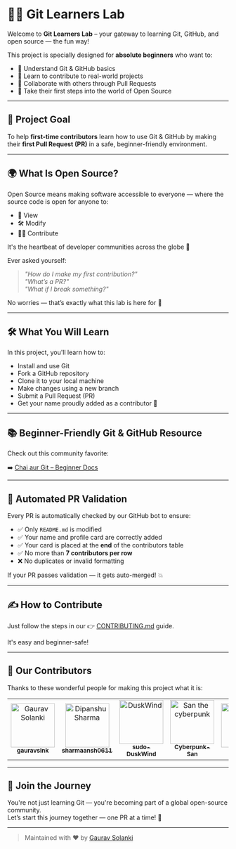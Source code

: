 # 👨‍💻 Git Learners Lab

Welcome to **Git Learners Lab** – your gateway to learning Git, GitHub, and open source — the fun way!

This project is specially designed for **absolute beginners** who want to:

- 🧠 Understand Git & GitHub basics  
- 🔧 Learn to contribute to real-world projects  
- 🤝 Collaborate with others through Pull Requests  
- 🚀 Take their first steps into the world of Open Source  

---

## 🎯 Project Goal

To help **first-time contributors** learn how to use Git & GitHub by making their **first Pull Request (PR)** in a safe, beginner-friendly environment.

---

## 🌍 What Is Open Source?

Open Source means making software accessible to everyone — where the source code is open for anyone to:

- 👀 View  
- 🛠 Modify  
- 🧑‍💻 Contribute  

It's the heartbeat of developer communities across the globe 💖

Ever asked yourself:

> _"How do I make my first contribution?"_  
> _"What’s a PR?"_  
> _"What if I break something?"_

No worries — that’s exactly what this lab is here for 💪

---

## 🛠 What You Will Learn

In this project, you'll learn how to:

- Install and use Git  
- Fork a GitHub repository  
- Clone it to your local machine  
- Make changes using a new branch  
- Submit a Pull Request (PR)  
- Get your name proudly added as a contributor 🌟  

---

## 📚 Beginner-Friendly Git & GitHub Resource

Check out this community favorite:

➡️ [Chai aur Git – Beginner Docs](https://docs.chaicode.com/youtube/chai-aur-git/introduction/)

---

## 🤖 Automated PR Validation

Every PR is automatically checked by our GitHub bot to ensure:

- ✅ Only `README.md` is modified  
- ✅ Your name and profile card are correctly added  
- ✅ Your card is placed at the **end** of the contributors table  
- ✅ No more than **7 contributors per row**  
- ❌ No duplicates or invalid formatting  

If your PR passes validation — it gets auto-merged! 💥

---

## ✍️ How to Contribute

Just follow the steps in our 👉 [CONTRIBUTING.md](CONTRIBUTING.md) guide.

It's easy and beginner-safe!

---

## 💖 Our Contributors

Thanks to these wonderful people for making this project what it is:

<!-- ALL-CONTRIBUTORS-LIST:START - Do not remove or modify this section -->
<!-- prettier-ignore-start -->
<!-- markdownlint-disable -->
<table>
  <tbody>
    <tr>
      <td align="center">
        <a href="https://github.com/gauravslnk/">
          <img src="https://avatars.githubusercontent.com/u/92677309?v=4" width="100px;" alt="Gaurav Solanki" />
          <br />
          <sub><b>gauravslnk</b></sub>
        </a>
      </td>
      <td align="center">
        <a href="https://github.com/sharmaansh0611">
          <img src="https://avatars.githubusercontent.com/u/148381788?v=4" width="100px;" alt="Dipanshu Sharma" />
          <br />
          <sub><b>sharmaansh0611</b></sub>
        </a>
      </td>
      <td align="center">
        <a href="https://github.com/sudo-DuskWind">
          <img src="https://avatars.githubusercontent.com/u/216082456?v=4" width="100px;" alt="DuskWind" />
          <br />
          <sub><b>sudo-DuskWind</b></sub>
        </a>
      </td>
      <td align="center">
        <a href="https://github.com/Cyberpunk-San">
          <img src="https://avatars.githubusercontent.com/u/176785013?v=4" width="100px;" alt="San the cyberpunk " />
          <br />
          <sub><b>Cyberpunk-San</b></sub>
        </a>
      </td>
      <!-- Add new entries below this line by editing README.md -->
      <td align="center">
        <a href="https://github.com/hmzakt">
          <img src="https://avatars.githubusercontent.com/u/175908432?v=4" width="100px;" alt="hmzakt" />
          <br />
          <sub><b>hmzakt</b></sub>
        </a>
      </td>
            <td align="center">
  <a href="https://github.com/codebyaru">
    <img src="https://avatars.githubusercontent.com/u/183202783" width="100px;" alt="Arushi Jain" />
    <br />
    <sub><b>Arushi Jain</b></sub>
  </a>
</td>
<!-- Add new entries below this line by editing README.md -->
    </tr>
  </tbody>
</table>
<!-- markdownlint-enable -->
<!-- prettier-ignore-end -->
<!-- ALL-CONTRIBUTORS-LIST:END -->

---

## 🧠 Join the Journey

You're not just learning Git — you're becoming part of a global open-source community.  
Let’s start this journey together — one PR at a time! 🚀

---

> Maintained with ❤️ by [Gaurav Solanki](https://github.com/gauravslnk)
